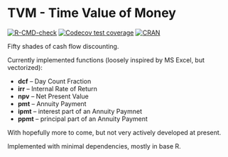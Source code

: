 # TVM - Time Value of Money

<!-- badges: start --> 
[![R-CMD-check](https://github.com/jlacko/TVM/workflows/R-CMD-check/badge.svg)](https://github.com/jlacko/TVM/actions)
 [![Codecov test coverage](https://codecov.io/gh/jlacko/TVM/branch/master/graph/badge.svg)](https://codecov.io/gh/jlacko/TVM?branch=master) [![CRAN](http://www.r-pkg.org/badges/version/TVM)](https://cran.r-project.org/package=TVM)
<!-- badges: end -->

Fifty shades of cash flow discounting.

Currently implemented functions (loosely inspired by MS Excel, but vectorized):

-   **dcf** – Day Count Fraction
-   **irr** – Internal Rate of Return
-   **npv** – Net Present Value
-   **pmt** – Annuity Payment
-   **ipmt** – interest part of an Annuity Paymnet
-   **ppmt** – principal part of an Annuity Payment

With hopefully more to come, but not very actively developed at present.

Implemented with minimal dependencies, mostly in base R.

